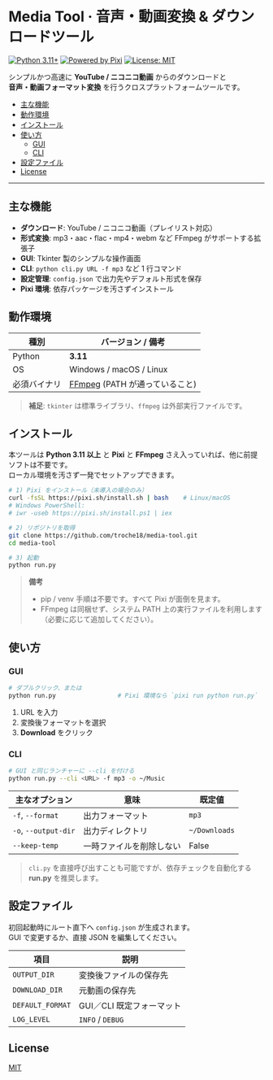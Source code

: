 # Media Tool · 音声・動画変換 & ダウンロードツール <!-- omit in toc -->

[![Python 3.11+](https://img.shields.io/badge/python-3.11%2B-blue.svg)](https://www.python.org/)
[![Powered by Pixi](https://img.shields.io/badge/Env-Pixi%20🦀-brightgreen)](https://pixi.sh)
[![License: MIT](https://img.shields.io/badge/License-MIT-yellow.svg)](#license)

シンプルかつ高速に **YouTube / ニコニコ動画** からのダウンロードと  
**音声・動画フォーマット変換** を行うクロスプラットフォームツールです。  

- [主な機能](#主な機能)
- [動作環境](#動作環境)
- [インストール](#インストール)
- [使い方](#使い方)
  - [GUI](#gui)
  - [CLI](#cli)
- [設定ファイル](#設定ファイル)
- [License](#license)

---

## 主な機能
- **ダウンロード**: YouTube / ニコニコ動画（プレイリスト対応）
- **形式変換**: mp3・aac・flac・mp4・webm など FFmpeg がサポートする拡張子
- **GUI**: Tkinter 製のシンプルな操作画面
- **CLI**: `python cli.py URL -f mp3` など 1 行コマンド
- **設定管理**: `config.json` で出力先やデフォルト形式を保存
- **Pixi 環境**: 依存パッケージを汚さずインストール

## 動作環境
| 種別          | バージョン / 備考 |
|--------------|------------------|
| Python       | **3.11** |
| OS           | Windows / macOS / Linux |
| 必須バイナリ | [FFmpeg](https://ffmpeg.org/) (PATH が通っていること) |

> **補足**: `tkinter` は標準ライブラリ、`ffmpeg` は外部実行ファイルです。

## インストール

本ツールは **Python 3.11 以上** と **Pixi** と **FFmpeg** さえ入っていれば、他に前提ソフトは不要です。  
ローカル環境を汚さず一発でセットアップできます。

~~~bash
# 1) Pixi をインストール（未導入の場合のみ）
curl -fsSL https://pixi.sh/install.sh | bash    # Linux/macOS
# Windows PowerShell:
# iwr -useb https://pixi.sh/install.ps1 | iex

# 2) リポジトリを取得
git clone https://github.com/troche18/media-tool.git
cd media-tool

# 3) 起動
python run.py
~~~

> **備考**  
> - pip / venv 手順は不要です。すべて Pixi が面倒を見ます。  
> - FFmpeg は同梱せず、システム PATH 上の実行ファイルを利用します（必要に応じて追加してください）。

## 使い方

### GUI
~~~bash
# ダブルクリック、または
python run.py                 # Pixi 環境なら `pixi run python run.py`
~~~
1. URL を入力  
2. 変換後フォーマットを選択  
3. **Download** をクリック

### CLI
~~~bash
# GUI と同じランチャーに --cli を付ける
python run.py --cli <URL> -f mp3 -o ~/Music
~~~
主なオプション | 意味 | 既定値
--------------|------|------
`-f`, `--format` | 出力フォーマット | `mp3`
`-o`, `--output-dir` | 出力ディレクトリ | `~/Downloads`
`--keep-temp` | 一時ファイルを削除しない | False

> `cli.py` を直接呼び出すことも可能ですが、依存チェックを自動化する **run.py** を推奨します。

## 設定ファイル
初回起動時にルート直下へ `config.json` が生成されます。  
GUI で変更するか、直接 JSON を編集してください。

| 項目 | 説明 |
|------|------|
| `OUTPUT_DIR` | 変換後ファイルの保存先 |
| `DOWNLOAD_DIR` | 元動画の保存先 |
| `DEFAULT_FORMAT` | GUI／CLI 既定フォーマット |
| `LOG_LEVEL` | `INFO` / `DEBUG` |

## License
[MIT](LICENSE)
